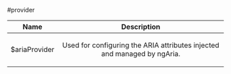 
#provider

| Name | Description |
| :--: | :--: |
| $ariaProvider | <p>Used for configuring the ARIA attributes injected and managed by ngAria.</p>  |

